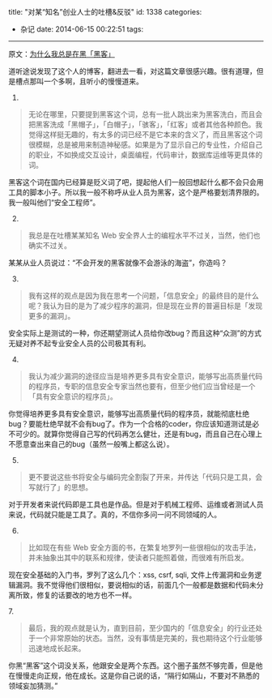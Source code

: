 title: "对某“知名”创业人士的吐槽&反驳"
id: 1338
categories:
  - 杂记
date: 2014-06-15 00:22:51
tags:
---

原文：[为什么我总是在黑「黑客」](http://jysperm.me/technology/1170/)

道听途说发现了这个人的博客，翻进去一看，对这篇文章很感兴趣。很有道理，但是槽点那叫一个多啊，且听小的慢慢道来。
<!--more-->
1.

> 无论在哪里，只要提到黑客这个词，总有一批人跳出来为黑客洗白，而且会把黑客洗成「黑帽子」，「白帽子」，「骇客」，「红客」或者其他各种颜色。我觉得这样挺无趣的，有太多的词已经不是它本来的含义了，而且黑客这个词很模糊，总是被用来制造神秘感。如果是为了显示自己的专业性，介绍自己的职业，不如换成交互设计，桌面编程，代码审计，数据库运维等更具体的词。

黑客这个词在国内已经算是贬义词了吧，提起他人们一般回想起什么都不会只会用工具的脚本小子。所以我一般不称呼从业人员为黑客，这个是严格要划清界限的。我一般叫他们“安全工程师”。

2.

> 我总是在吐槽某某知名 Web 安全界人士的编程水平不过关，当然，他们也确实不过关。

某某从业人员说过：“不会开发的黑客就像不会游泳的海盗”，你造吗？

3.

> 我有这样的观点是因为我在思考一个问题，「信息安全」的最终目的是什么呢？我认为目的是为了减少程序的漏洞，但是现在业界的普遍目标是「发现更多的漏洞」。

安全实际上是测试的一种，你还期望测试人员给你改bug？而且这种“众测”的方式无疑对养不起专业安全人员的公司极其有利。

4.

> 我认为减少漏洞的途径应当是培养更多具有安全意识，能够写出高质量代码的程序员，专职的信息安全专家当然也要有，但至少他们应当曾经是一个「具有安全意识的程序员」。

你觉得培养更多具有安全意识，能够写出高质量代码的程序员，就能彻底杜绝bug？要能杜绝早就不会有bug了。作为一个合格的coder，你应该知道测试是必不可少的。就算你觉得自己写的代码再怎么健壮，还是有bug，而且自己在心理上不愿意查出来自己的bug（虽然一般嘴上都这么说）。

5.

> 更不要说这些书将安全与编码完全割裂了开来，并传达「代码只是工具，会写就行了」的思想。

对于开发者来说代码即是工具也是作品。但是对于机械工程师、运维或者测试人员来说，代码就只能是工具了。真的，不信你多问一问不同领域的人。

6.

> 比如现在有些 Web 安全方面的书，在繁复地罗列一些很相似的攻击手法，并未抽象出其中的联系和规律，使读者只能照着做，而很难有所启发。

现在安全基础的入门书，罗列了这么几个：xss, csrf, sqli, 文件上传漏洞和业务逻辑漏洞。我不觉得他们很相似，要说相似的话，前面几个一般都是数据和代码未分离所致，修复的话要改的地方也不一样。

7\. 

> 最后，我的观点就是认为，直到目前，至少国内的「信息安全」的行业还处于一个非常原始的状态。当然，没有事情是完美的，我也期待这个行业能够迅速地成长起来。

你黑“黑客”这个词没关系，他跟安全是两个东西。这个圈子虽然不够完善，但是他在慢慢走向正规，他在成长。这是你自己说的话，“隔行如隔山，不要对不熟悉的领域妄加猜测。”